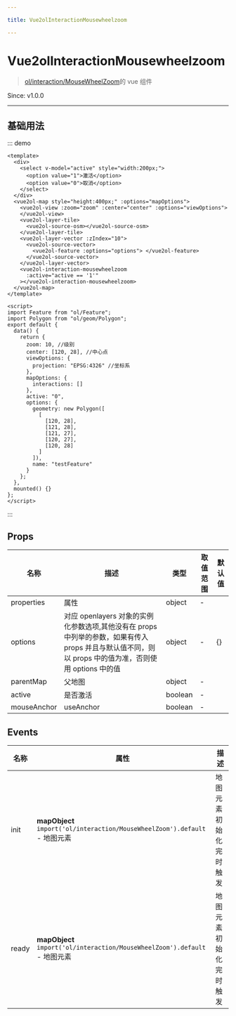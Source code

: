 ```yaml
---

title: Vue2olInteractionMousewheelzoom

---
```


# Vue2olInteractionMousewheelzoom

> [ol/interaction/MouseWheelZoom](https://openlayers.org/en/latest/apidoc/module-ol_interaction_MouseWheelZoom-MouseWheelZoom.html)的 vue 组件

Since: v1.0.0

---

## 基础用法

::: demo

```vue
<template>
  <div>
    <select v-model="active" style="width:200px;">
      <option value="1">激活</option>
      <option value="0">取消</option>
    </select>
  </div>
  <vue2ol-map style="height:400px;" :options="mapOptions">
    <vue2ol-view :zoom="zoom" :center="center" :options="viewOptions">
    </vue2ol-view>
    <vue2ol-layer-tile>
      <vue2ol-source-osm></vue2ol-source-osm>
    </vue2ol-layer-tile>
    <vue2ol-layer-vector :zIndex="10">
      <vue2ol-source-vector>
        <vue2ol-feature :options="options"> </vue2ol-feature>
      </vue2ol-source-vector>
    </vue2ol-layer-vector>
    <vue2ol-interaction-mousewheelzoom
      :active="active == '1'"
    ></vue2ol-interaction-mousewheelzoom>
  </vue2ol-map>
</template>

<script>
import Feature from "ol/Feature";
import Polygon from "ol/geom/Polygon";
export default {
  data() {
    return {
      zoom: 10, //级别
      center: [120, 28], //中心点
      viewOptions: {
        projection: "EPSG:4326" //坐标系
      },
      mapOptions: {
        interactions: []
      },
      active: "0",
      options: {
        geometry: new Polygon([
          [
            [120, 28],
            [121, 28],
            [121, 27],
            [120, 27],
            [120, 28]
          ]
        ]),
        name: "testFeature"
      }
    };
  },
  mounted() {}
};
</script>
```

:::

## Props

| 名称        | 描述                                                                                                                                                  | 类型    | 取值范围 | 默认值 |
| ----------- | ----------------------------------------------------------------------------------------------------------------------------------------------------- | ------- | -------- | ------ |
| properties  | 属性                                                                                                                                                  | object  | -        |        |
| options     | 对应 openlayers 对象的实例化参数选项,其他没有在 props 中列举的参数，如果有传入 props 并且与默认值不同，则以 props 中的值为准，否则使用 options 中的值 | object  | -        | {}     |
| parentMap   | 父地图                                                                                                                                                | object  | -        |        |
| active      | 是否激活                                                                                                                                              | boolean | -        |        |
| mouseAnchor | useAnchor                                                                                                                                             | boolean | -        |        |

## Events

| 名称  | 属性                                                                       | 描述                   |
| ----- | -------------------------------------------------------------------------- | ---------------------- |
| init  | **mapObject** `import('ol/interaction/MouseWheelZoom').default` - 地图元素 | 地图元素初始化完时触发 |
| ready | **mapObject** `import('ol/interaction/MouseWheelZoom').default` - 地图元素 | 地图元素初始化完时触发 |
